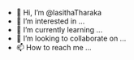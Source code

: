 - 👋 Hi, I’m @lasithaTharaka
- 👀 I’m interested in ...
- 🌱 I’m currently learning ...
- 💞️ I’m looking to collaborate on ...
- 📫 How to reach me ...


